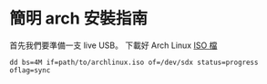 # 簡明 arch 安裝指南

首先我們要準備一支 live USB。
下載好 Arch Linux [ISO 檔](https://www.archlinux.org/download/)

```
dd bs=4M if=path/to/archlinux.iso of=/dev/sdx status=progress oflag=sync
```

